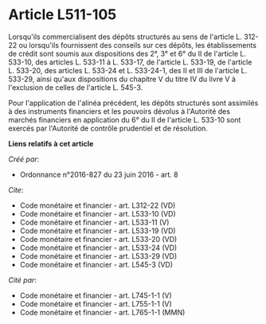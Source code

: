 # Article L511-105

Lorsqu'ils commercialisent des dépôts structurés au sens de l'article L. 312-22 ou lorsqu'ils fournissent des conseils sur
ces dépôts, les établissements de crédit sont soumis aux dispositions des 2°, 3° et 6° du II de l'article L. 533-10, des
articles L. 533-11 à L. 533-17, de l'article L. 533-19, de l'article L. 533-20, des articles L. 533-24 et L. 533-24-1, des II
et III de l'article L. 533-29, ainsi qu'aux dispositions du chapitre V du titre IV du livre V à l'exclusion de celles de
l'article L. 545-3. 

Pour l'application de l'alinéa précédent, les dépôts structurés sont assimilés à des instruments financiers et les pouvoirs
dévolus à l'Autorité des marchés financiers en application du 6° du II de l'article L. 533-10 sont exercés par l'Autorité de
contrôle prudentiel et de résolution.

**Liens relatifs à cet article**

_Créé par_:

  - Ordonnance n°2016-827 du 23 juin 2016 - art. 8

_Cite_:

  - Code monétaire et financier - art. L312-22 (VD)
  - Code monétaire et financier - art. L533-10 (VD)
  - Code monétaire et financier - art. L533-11 (V)
  - Code monétaire et financier - art. L533-19 (VD)
  - Code monétaire et financier - art. L533-20 (VD)
  - Code monétaire et financier - art. L533-24 (VD)
  - Code monétaire et financier - art. L533-29 (VD)
  - Code monétaire et financier - art. L545-3 (VD)

_Cité par_:

  - Code monétaire et financier - art. L745-1-1 (V)
  - Code monétaire et financier - art. L755-1-1 (V)
  - Code monétaire et financier - art. L765-1-1 (MMN)

